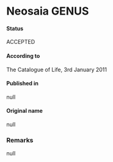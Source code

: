 # Neosaia GENUS

#### Status
ACCEPTED

#### According to
The Catalogue of Life, 3rd January 2011

#### Published in
null

#### Original name
null

### Remarks
null